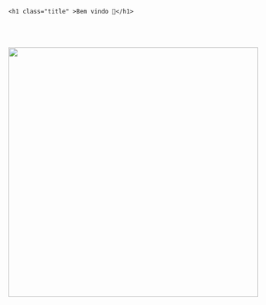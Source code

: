 

<head>
    <meta charset="UTF-8">
    <meta http-equiv="X-UA-Compatible" content="IE=edge">
    <meta name="viewport" content="width=device-width, initial-scale=1.0">
    <link rel="stylesheet" href="style.css">

   
</head>

    
    <h1 class="title" >Bem vindo 🖤</h1> 
   <br>
   <br>
   <br>

 
 
 
  <div class="div1">
  <img class="img" src="https://i.pinimg.com/originals/2a/04/78/2a0478c9f21d3e9d674b915bdca43f77.gif" width = "500px" />
  </div>

    






